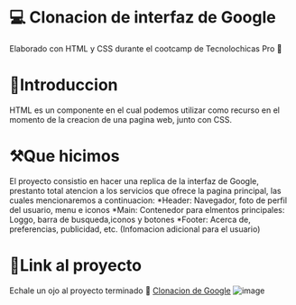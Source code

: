 # 💻 Clonacion de interfaz de Google
Elaborado con HTML y CSS durante el cootcamp de Tecnolochicas Pro 💜

# 📙Introduccion
HTML es un componente en el cual podemos utilizar como recurso en el momento de la creacion de una pagina web, junto con CSS.

# ⚒️Que hicimos
El proyecto consistio en hacer una replica de la interfaz de Google, prestanto total atencion a los servicios que ofrece la pagina principal, las cuales mencionaremos a continuacion:
*Header: Navegador, foto de perfil del usuario, menu e iconos
*Main: Contenedor para elmentos principales: Loggo, barra de busqueda,iconos y botones
*Footer: Acerca de, preferencias, publicidad, etc. (Infomacion adicional para el usuario)

# 🔗Link al proyecto 
Echale un ojo al proyecto terminado 👀 [Clonacion de Google](http://127.0.0.1:5500/index.html)
![image](https://github.com/Moonblack95/Google--Clon/assets/139600701/cb1edb1d-9c67-4f7a-8386-4411a8a5746e)
